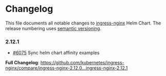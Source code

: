 # Changelog

This file documents all notable changes to [ingress-nginx](https://github.com/kubernetes/ingress-nginx) Helm Chart. The release numbering uses [semantic versioning](http://semver.org).

### 2.12.1

* [#6075](https://github.com/kubernetes/ingress-nginx/pull/6075) Sync helm chart affinity examples

**Full Changelog**: https://github.com/kubernetes/ingress-nginx/compare/ingress-nginx-2.12.0...ingress-nginx-2.12.1
